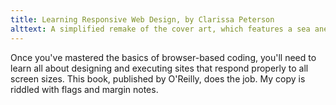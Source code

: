 ```yaml
---
title: Learning Responsive Web Design, by Clarissa Peterson
alttext: A simplified remake of the cover art, which features a sea anemone.
---
```


Once you've mastered the basics of browser-based coding, you'll need to learn all about designing and executing sites that respond properly to all screen sizes. This book, published by O'Reilly, does the job. My copy is riddled with flags and margin notes.
